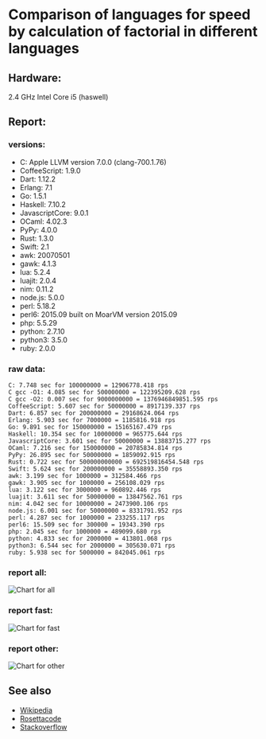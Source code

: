 Comparison of languages for speed by calculation of factorial in different languages
====================================================================================

Hardware:
---------
2.4 GHz Intel Core i5 (haswell)

Report:
-------
### versions:

  * C: Apple LLVM version 7.0.0 (clang-700.1.76)
  * CoffeeScript: 1.9.0
  * Dart: 1.12.2
  * Erlang: 7.1
  * Go: 1.5.1
  * Haskell: 7.10.2
  * JavascriptCore: 9.0.1
  * OCaml: 4.02.3
  * PyPy: 4.0.0
  * Rust: 1.3.0
  * Swift: 2.1
  * awk: 20070501
  * gawk: 4.1.3
  * lua: 5.2.4
  * luajit: 2.0.4
  * nim: 0.11.2
  * node.js: 5.0.0
  * perl: 5.18.2
  * perl6: 2015.09 built on MoarVM version 2015.09
  * php: 5.5.29
  * python: 2.7.10
  * python3: 3.5.0
  * ruby: 2.0.0


### raw data:

    C: 7.748 sec for 100000000 = 12906778.418 rps
    C gcc -O1: 4.085 sec for 500000000 = 122395209.628 rps
    C gcc -O2: 0.007 sec for 9000000000 = 1376946849851.595 rps
    CoffeeScript: 5.607 sec for 50000000 = 8917139.337 rps
    Dart: 6.857 sec for 200000000 = 29168624.064 rps
    Erlang: 5.903 sec for 7000000 = 1185816.918 rps
    Go: 9.891 sec for 150000000 = 15165167.479 rps
    Haskell: 10.354 sec for 10000000 = 965775.644 rps
    JavascriptCore: 3.601 sec for 50000000 = 13883715.277 rps
    OCaml: 7.216 sec for 150000000 = 20785834.814 rps
    PyPy: 26.895 sec for 50000000 = 1859092.915 rps
    Rust: 0.722 sec for 500000000000 = 692519816454.548 rps
    Swift: 5.624 sec for 200000000 = 35558893.350 rps
    awk: 3.199 sec for 1000000 = 312584.466 rps
    gawk: 3.905 sec for 1000000 = 256108.029 rps
    lua: 3.122 sec for 3000000 = 960892.446 rps
    luajit: 3.611 sec for 50000000 = 13847562.761 rps
    nim: 4.042 sec for 10000000 = 2473900.106 rps
    node.js: 6.001 sec for 50000000 = 8331791.952 rps
    perl: 4.287 sec for 1000000 = 233255.117 rps
    perl6: 15.509 sec for 300000 = 19343.390 rps
    php: 2.045 sec for 1000000 = 489099.680 rps
    python: 4.833 sec for 2000000 = 413801.068 rps
    python3: 6.544 sec for 2000000 = 305630.071 rps
    ruby: 5.938 sec for 5000000 = 842045.061 rps


### report all:

![Chart for all](https://chart.googleapis.com/chart?cht=bhs&chs=645x465&chd=t%3A122395209%2C35558893%2C29168624%2C20785834%2C15165167%2C13883715%2C13847562%2C12906778%2C8917139%2C8331791%2C2473900%2C1859092%2C1185816%2C965775%2C960892%2C842045%2C489099%2C413801%2C312584%2C305630%2C256108%2C233255&chco=4d89f9&chbh=15&chds=0,122395209.627744&chxt=x,y,r&chxl=1%3A%7Cperl%7Cgawk%7Cpython3%7Cawk%7Cpython%7Cphp%7Cruby%7Clua%7CHaskell%7CErlang%7CPyPy%7Cnim%7Cnode.js%7CCoffeeScript%7CC%7Cluajit%7CJavascriptCore%7CGo%7COCaml%7CDart%7CSwift%7CC%20gcc%20-O1%7C2%3A%7C233255%20rps%7C256108%20rps%7C305630%20rps%7C312584%20rps%7C413801%20rps%7C489099%20rps%7C842045%20rps%7C960892%20rps%7C965775%20rps%7C1185816%20rps%7C1859092%20rps%7C2473900%20rps%7C8331791%20rps%7C8917139%20rps%7C12906778%20rps%7C13847562%20rps%7C13883715%20rps%7C15165167%20rps%7C20785834%20rps%7C29168624%20rps%7C35558893%20rps%7C122395209%20rps%7C0%3A%7C0%20%25%7C10%20%25%7C20%20%25%7C30%20%25%7C40%20%25%7C50%20%25%7C60%20%25%7C70%20%25%7C80%20%25%7C90%20%25%7C100%20%25)

### report fast:

![Chart for fast](https://chart.googleapis.com/chart?cht=bhs&chs=700x245&chd=t%3A122395209%2C35558893%2C29168624%2C20785834%2C15165167%2C13883715%2C13847562%2C12906778%2C8917139%2C8331791%2C1859092&chco=4d89f9&chbh=15&chds=0,122395209.627744&chxt=x,y,r&chxl=1%3A%7CPyPy%7Cnode.js%7CCoffeeScript%7CC%7Cluajit%7CJavascriptCore%7CGo%7COCaml%7CDart%7CSwift%7CC%20gcc%20-O1%7C2%3A%7C1859092%20rps%7C8331791%20rps%7C8917139%20rps%7C12906778%20rps%7C13847562%20rps%7C13883715%20rps%7C15165167%20rps%7C20785834%20rps%7C29168624%20rps%7C35558893%20rps%7C122395209%20rps%7C0%3A%7C0%20%25%7C10%20%25%7C20%20%25%7C30%20%25%7C40%20%25%7C50%20%25%7C60%20%25%7C70%20%25%7C80%20%25%7C90%20%25%7C100%20%25)

### report other:

![Chart for other](https://chart.googleapis.com/chart?cht=bhs&chs=700x245&chd=t%3A2473900%2C1185816%2C965775%2C960892%2C842045%2C489099%2C413801%2C312584%2C305630%2C256108%2C233255&chco=4d89f9&chbh=15&chds=0,2473900.10648656&chxt=x,y,r&chxl=1%3A%7Cperl%7Cgawk%7Cpython3%7Cawk%7Cpython%7Cphp%7Cruby%7Clua%7CHaskell%7CErlang%7Cnim%7C2%3A%7C233255%20rps%7C256108%20rps%7C305630%20rps%7C312584%20rps%7C413801%20rps%7C489099%20rps%7C842045%20rps%7C960892%20rps%7C965775%20rps%7C1185816%20rps%7C2473900%20rps%7C0%3A%7C0%20%25%7C10%20%25%7C20%20%25%7C30%20%25%7C40%20%25%7C50%20%25%7C60%20%25%7C70%20%25%7C80%20%25%7C90%20%25%7C100%20%25)



See also
--------

  * [Wikipedia](http://en.wikipedia.org/wiki/Factorial)
  * [Rosettacode](http://rosettacode.org/wiki/Factorial)
  * [Stackoverflow](http://stackoverflow.com/questions/23930/factorial-algorithms-in-different-languages)
